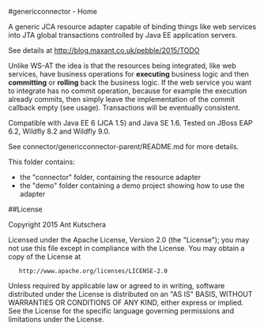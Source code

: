 #genericconnector - Home

A generic JCA resource adapter capable of binding things like web services into JTA global transactions controlled by Java EE application servers.

See details at http://blog.maxant.co.uk/pebble/2015/TODO

Unlike WS-AT the idea is that the resources being integrated, like web services, have business operations for **executing** business logic and then **committing** or **rolling** back the business logic.  If the web service you want to integrate has no commit operation, because for example the execution already commits, then simply leave the implementation of the commit callback empty (see usage).  Transactions will be eventually consistent.

Compatible with Java EE 6 (JCA 1.5) and Java SE 1.6.
Tested on JBoss EAP 6.2, Wildfly 8.2 and Wildfly 9.0.

See connector/genericconnector-parent/README.md for more details.

This folder contains:
- the "connector" folder, containing the resource adapter
- the "demo" folder containing a demo project showing how to use the adapter

##License

 Copyright 2015 Ant Kutschera

   Licensed under the Apache License, Version 2.0 (the "License");
   you may not use this file except in compliance with the License.
   You may obtain a copy of the License at

       http://www.apache.org/licenses/LICENSE-2.0

   Unless required by applicable law or agreed to in writing, software
   distributed under the License is distributed on an "AS IS" BASIS,
   WITHOUT WARRANTIES OR CONDITIONS OF ANY KIND, either express or implied.
   See the License for the specific language governing permissions and
   limitations under the License.
